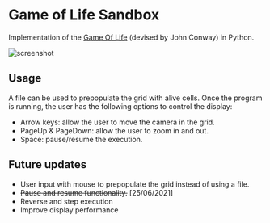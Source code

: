 # Game of Life Sandbox
Implementation of the [Game Of Life](https://en.wikipedia.org/wiki/Conway%27s_Game_of_Life) (devised by John Conway) in Python.

![screenshot](https://user-images.githubusercontent.com/43313293/121348779-0e8e9700-c929-11eb-9a85-b91fd5963882.png)

## Usage
A file can be used to prepopulate the grid with alive cells. Once the program is running, the user has the following options to control the display:
- Arrow keys: allow the user to move the camera in the grid.
- PageUp & PageDown: allow the user to zoom in and out.
- Space: pause/resume the execution.

## Future updates
- User input with mouse to prepopulate the grid instead of using a file.
- ~~Pause and resume functionality.~~ [25/06/2021]
- Reverse and step execution
- Improve display performance